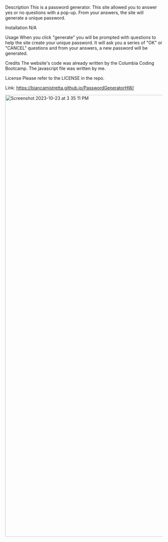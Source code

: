 Description 
This is a password generator. This site allowed you to answer yes or no questions with a pop-up. From your answers, the site will generate a unique password.

Installation N/A

Usage 
When you click "generate" you will be prompted with questions to help the site create your unique password. It will ask you a series of "OK" or "CANCEL" questions and from your answers, a new password will be generated.

Credits 
The website's code was already written by the Columbia Coding Bootcamp. The javascript file was written by me.

License 
Please refer to the LICENSE in the repo.

Link: https://biancamistretta.github.io/PasswordGeneratorHW/

<img width="1409" alt="Screenshot 2023-10-23 at 3 35 11 PM" src="https://github.com/biancamistretta/PasswordGeneratorHW/assets/142269375/6ba83e77-020e-47f0-986c-0c4ca48fc7ab">
